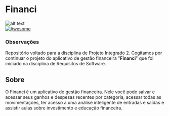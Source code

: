 # Financi  
![alt text](https://github.com/grupo-bala/projeto-integrado-1/blob/main/src/main/resources/grupobala/images/financi-logo.png?raw=true)    
[![Awesome](https://img.shields.io/badge/Grupo-Bala-success)](https://github.com/grupo-bala)   
 
 ### Observações  
 
Repositório voltado para a disciplina de Projeto Integrado 2.  Cogitamos por continuar o projeto do aplicativo de gestão financeira "**Financi**" que foi iniciado na disciplina de Requisitos de Software.  

  ## Sobre   
  O Financi é um aplicativo de gestão financeira. Nele você pode salvar e acessar seus ganhos e despesas recentes por categoria, acessar todas as  movimentações, ter acesso a uma análise inteligente de entradas e saídas e assistir aulas sobre investimento e educação financeira.
